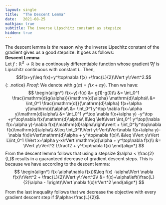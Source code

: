 ```yaml
---
layout: single
title:  "The Descent Lemma"
date:   2021-08-25
mathjax: true
subtitle: The inverse Lipschitz constant as stepsize
hidden: true
---
```

The descent lemma is _the_ reason why the inverse Lipschitz constant of the gradient gives us a good stepsize. It goes as follows:     
**Descent Lemma**    
Let $f:\mathbb{R}^d\rightarrow \mathbb{R}$ be a continously differentiable function whose gradient $\nabla f$ is Lipschitz continuous with constant $L$. Then,
$$f(x+y)\leq f(x)+y^\top\nabla f(x) +\frac{L}{2}\lVert y\rVert^2.$$
{: .notice}
_Proof_: We denote with $g(\alpha)=f(x+\alpha y)$. Then we have:
$$
\begin{align*}
f(x+y)-f(x) &= g(1)-g(0)\\
&= \int_0^1 \frac{\mathrm{d}g(\alpha)}{\mathrm{d}\alpha} \mathrm{d}\alpha\\
&= \int_0^1 \frac{\mathrm{d}}{\mathrm{d}\alpha} f(x+\alpha y)\mathrm{d}\alpha\\
&= \int_0^1 y^\top \nabla f(x+\alpha y)\mathrm{d}\alpha\\
&= \int_0^1 y^\top \nabla f(x+\alpha y) -y^\top +y^\top\nabla f(x)\mathrm{d}\alpha\\
&\leq \left\lvert \int_0^1 y^\top(\nabla f(x+\alpha y)-\nabla f(x))\mathrm{d}\alpha\right\rvert + \int_0^1y^\top\nabla f(x)\mathrm{d}\alpha\\
&\leq \int_0^1\lVert y\rVert\lVert\nabla f(x+\alpha y)-\nabla f(x)\rVert\mathrm{d}\alpha + y^\top\nabla f(x)\\
&\leq \lVert y\rVert L\int_0^1 \lVert x+\alpha y-x\rVert \mathrm{d}\alpha + y^\top\nabla f(x)\\
&= \lVert y\rVert^2 L\frac12 + y^\top\nabla f(x)
\end{align*}
$$
From the descent lemma follows that using a stepsize $\alpha < \frac{2}{L}$ results in a guaranteed decrease of gradient descent steps. 
This is because we have according to the descent lemma:
$$
\begin{align*}
f(x-\alpha\nabla f(x))&\leq f(x) -\alpha\lVert \nabla f(x)\rVert^2 + \frac{L}{2}\lVert y\rVert^2\\
&= f(x)+\alpha\left(\frac{L}{2}\alpha - 1\right)\lVert \nabla f(x)\rVert^2
\end{align*}
$$    

From the last inequality follows that we decrease the objective with every gradient descent step if $\alpha<\frac{L}{2}$.

